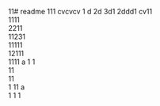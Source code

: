 11# readme 111
cvcvcv
1 d
2d
3d1 
2ddd1 
cv11  
1111  
2211   
11231     
11111        
12111             
1111   a
1  1   
11      
11    
1 
11   a  
1 
1 
1
  

